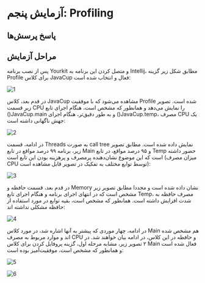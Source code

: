 # آزمایش پنجم: Profiling
## پاسخ پرسش‌ها

## مراحل آزمایش
پس از نصب برنامه Yourkit و متصل کردن این برنامه به Intellij، مطابق شکل زیر گزینه Profile برای کلاس JavaCup فعال و انتخاب شده است:

![1](https://github.com/soleyman79/SE_Lab5/assets/59166192/cc7ef515-4313-4bd1-9338-57a1dfa0b2d5)

در قدم بعد، کلاس JavaCup مشاهده می‌شود که با موفقیت Profile شده است. تصویر زیر قسمت CPU را نمایش می‌دهد و همانطور که مشخص است، هنگام اجرای تابع ()JavaCup.main و به طور دقیق‌تر، هنگام اجرای ()JavaCup.temp، مصرف CPU یک جهش ناگهانی داشته است:

![2](https://github.com/soleyman79/SE_Lab5/assets/59166192/6a1e3e97-6065-4776-9491-b8c346d88ee2)

در ادامه، قسمت Threads به صورت call tree نمایش داده شده است. مطابق تصویر زیر، برنامه ۹۹ درصد مواقع در تابع Main و ۹۵ درصد مواقع، در تابع Temp حضور داشته است که این موضوع نشان‌دهنده پرمصرف و پرهزینه بودن این تابع است (میزان مصرف CPU توسط توابع مختلف به تفکیک در تصویر قابل مشاهده است):

![3](https://github.com/soleyman79/SE_Lab5/assets/59166192/527fef67-2d5f-494a-ab2d-e885ffba9187)

در قدم بعد، قسمت حافظه و Memory نشان داده شده است و مجددا مطابق تصویر زیر مشخص است که در انتهای اجرای برنامه و هنگام اجرای تابع Temp، مصرف حافظه به شدت افزایش داشته است. همانطور که مشخص است، بقیه توابع در مورد استفاده از حافظه مشکلی نداشته اند:

![4](https://github.com/soleyman79/SE_Lab5/assets/59166192/a1e00a0e-21b7-4ac3-ba46-002215396e03)

در ادامه، چهار موردی که پیشتر به آنها اشاره شد، در مورد کلاس Main هم مشخص شده اند و موارد مربوط به مصرف CPU و حافظه در این کلاس، در ادامه بیان خواهند شد. در ۲ تصویر زیر، مشابه مرحله اول، گزینه پروفایل کردن برای کلاس Main فعال شده است و همانطور که مشخص است، موفقیت‌آمیز بوده است:

![5](https://github.com/soleyman79/SE_Lab5/assets/59166192/ce172743-1d28-4465-93eb-d97904f273d4)

![6](https://github.com/soleyman79/SE_Lab5/assets/59166192/78f7f1b2-c6ba-47e6-b578-4e31f68d3f88)


